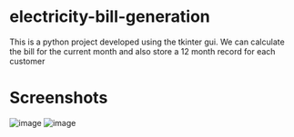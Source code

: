 # electricity-bill-generation
This is a python project developed using the tkinter gui. We can calculate the bill for the current month and also store a 12 month record for each customer

# Screenshots
![image](https://user-images.githubusercontent.com/78410304/132536507-56fb995e-0fe3-4170-a26e-59e7258b6065.png)
![image](https://user-images.githubusercontent.com/78410304/132536666-8c8f82ec-c6d3-4b4a-a614-bcf5ec60122f.png)

